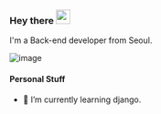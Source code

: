 ### Hey there <img src="https://media.giphy.com/media/hvRJCLFzcasrR4ia7z/giphy.gif" width="25px">

I'm a Back-end developer from Seoul.

![image](./image/google.gif)

#### Personal Stuff
- 🌱 I’m currently learning django.

<!--
**chancellor-dev/chancellor-dev** is a ✨ _special_ ✨ repository because its `README.md` (this file) appears on your GitHub profile.

Here are some ideas to get you started:

- 🔭 I’m currently working on ...
- 👯 I’m looking to collaborate on ...
- 🤔 I’m looking for help with ...
- 💬 Ask me about ...
- 📫 How to reach me: ...
- 😄 Pronouns: ...
- ⚡ Fun fact: ...
-->
